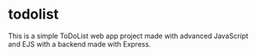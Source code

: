 # todolist
This is a simple ToDoList web app project made with advanced JavaScript and EJS with a backend made with Express.
